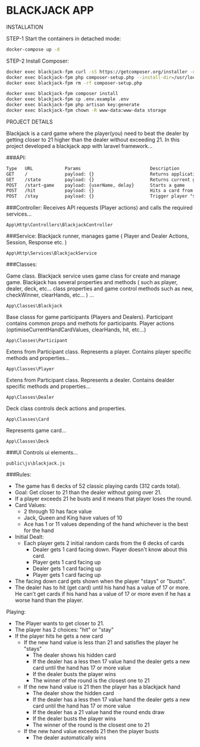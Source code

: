 # BLACKJACK APP

INSTALLATION

STEP-1
Start the containers in detached mode:

```sh
docker-compose up -d
```

STEP-2 Install Composer:

```sh
docker exec blackjack-fpm curl -sS https://getcomposer.org/installer -o composer-setup.php
docker exec blackjack-fpm php composer-setup.php --install-dir=/usr/local/bin --filename=composer
docker exec blackjack-fpm rm -rf composer-setup.php
```

```sh
docker exec blackjack-fpm composer install
docker exec blackjack-fpm cp .env.example .env
docker exec blackjack-fpm php artisan key:generate
docker exec blackjack-fpm chown -R www-data:www-data storage
```
 
PROJECT DETAILS

Blackjack is a card game where the player(you) need to beat the dealer by getting closer to 21 higher than the dealer without exceeding 21.
In this project developed a blackjack app with laravel framework...

###API:
```html
Type   URL            Params                          Description  
GET    /              payload: {}                     Returns application ui static content 
GET    /state         payload: {}                     Returns current game state
POST   /start-game    payload: {userName, delay}      Starts a game
POST   /hit           payload: {}                     Hits a card from deck for player or dealer
POST   /stay          payload: {}                     Trigger player "stay" action
```

###Controller:
Receives API requests (Player actions) and calls the required services... 
```
App\Http\Controllers\BlackjackController
```
###Service:
Blackjack runner, manages game ( Player and Dealer Actions, Session, Response etc. )
```
App\Http\Services\BlackjackService
```

###Classes:

Game class. Blackjack service uses game class for create and manage game. Blackjack has several properties and methods
( such as player, dealer, deck, etc... class properties and game control methods such as new, checkWinner, clearHands, etc... )
...
```
App\Classes\Blackjack
```

Base classs for game participants (Players and Dealers). Participant contains common props and methots for participants.
Player actions (optimiseCurrentHandCardValues, clearHands, hit, etc...)
```
App\Classes\Participant
```
Extens from Participant class. Represents a player. Contains player specific methods and properties...
```
App\Classes\Player
```

Extens from Participant class. Represents a dealer. Contains dealder specific methods and properties...
```
App\Classes\Dealer
```

Deck class controls deck actions and properties. 
```
App\Classes\Card
```

Represents game card... 
```
App\Classes\Deck
```

###UI
Controls ui elements...
```
public\js\blackjack.js
```

###Rules:
- The game has 6 decks of 52 classic playing cards (312 cards total).
- Goal: Get closer to 21 than the dealer without going over 21.
- If a player exceeds 21 he busts and it means that player loses the round.
- Card Values:
    - 2 through 10 has face value
    - Jack, Queen and King have values of 10
    - Ace has 1 or 11 values depending of the hand whichever is the best for the hand
- Initial Dealt:
    - Each player gets 2 initial random cards from the 6 decks of cards
        - Dealer gets 1 card facing down. Player doesn't know about this card.
        - Player gets 1 card facing up
        - Dealer gets 1 card facing up
        - Player gets 1 card facing up
- The facing down card gets shown when the player "stays" or "busts".
- The dealer has to hit (get card) until his hand has a value of 17 or more. 
 He can't get cards if his hand has a value of 17 or more even if he has a worse hand than the player.

Playing:
- The Player wants to get closer to 21.
- The player has 2 choices: "hit" or "stay"
- If the player hits he gets a new card
    - If the new hand value is less than 21 and satisfies the player he "stays"
        - The dealer shows his hidden card
        - If the dealer has a less then 17 value hand the dealer gets a new card until the hand has 17 or more value
        - If the dealer busts the player wins
        - The winner of the round is the closest one to 21
    - If the new hand value is 21 then the player has a blackjack hand
        - The dealer show the hidden card
        - If the dealer has a less then 17 value hand the dealer gets a new card until the hand has 17 or more value
        - If the dealer has a 21 value hand the round ends draw
        - If the dealer busts the player wins
        - The winner of the round is the closest one to 21
    - If the new hand value exceeds 21 then the player busts
        - The dealer automatically wins
